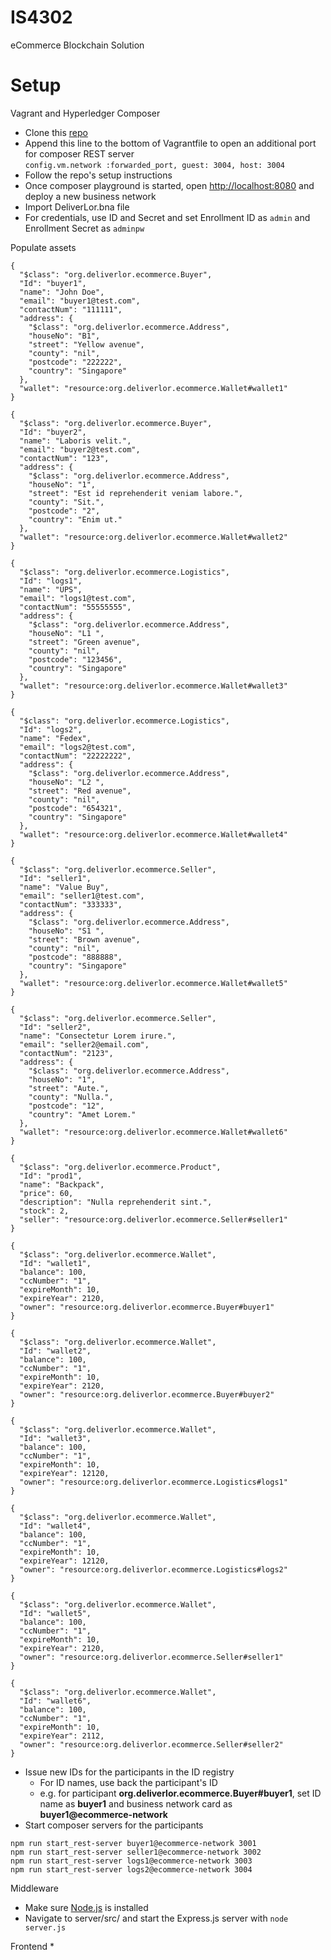 # IS4302
eCommerce Blockchain Solution

# Setup
Vagrant and Hyperledger Composer
* Clone this [repo](https://github.com/suenchunhui/easy-hyperledger-composer)
* Append this line to the bottom of Vagrantfile to open an additional port for composer REST server  
`config.vm.network :forwarded_port, guest: 3004, host: 3004`
* Follow the repo's setup instructions
* Once composer playground is started, open [http://localhost:8080](http://localhost:8080) and deploy a new business network
* Import DeliverLor.bna file
* For credentials, use ID and Secret and set Enrollment ID as `admin` and Enrollment Secret as `adminpw`

Populate assets
```
{
  "$class": "org.deliverlor.ecommerce.Buyer",
  "Id": "buyer1",
  "name": "John Doe",
  "email": "buyer1@test.com",
  "contactNum": "111111",
  "address": {
    "$class": "org.deliverlor.ecommerce.Address",
    "houseNo": "B1",
    "street": "Yellow avenue",
    "county": "nil",
    "postcode": "222222",
    "country": "Singapore"
  },
  "wallet": "resource:org.deliverlor.ecommerce.Wallet#wallet1"
}

{
  "$class": "org.deliverlor.ecommerce.Buyer",
  "Id": "buyer2",
  "name": "Laboris velit.",
  "email": "buyer2@test.com",
  "contactNum": "123",
  "address": {
    "$class": "org.deliverlor.ecommerce.Address",
    "houseNo": "1",
    "street": "Est id reprehenderit veniam labore.",
    "county": "Sit.",
    "postcode": "2",
    "country": "Enim ut."
  },
  "wallet": "resource:org.deliverlor.ecommerce.Wallet#wallet2"
}

{
  "$class": "org.deliverlor.ecommerce.Logistics",
  "Id": "logs1",
  "name": "UPS",
  "email": "logs1@test.com",
  "contactNum": "55555555",
  "address": {
    "$class": "org.deliverlor.ecommerce.Address",
    "houseNo": "L1 ",
    "street": "Green avenue",
    "county": "nil",
    "postcode": "123456",
    "country": "Singapore"
  },
  "wallet": "resource:org.deliverlor.ecommerce.Wallet#wallet3"
}

{
  "$class": "org.deliverlor.ecommerce.Logistics",
  "Id": "logs2",
  "name": "Fedex",
  "email": "logs2@test.com",
  "contactNum": "22222222",
  "address": {
    "$class": "org.deliverlor.ecommerce.Address",
    "houseNo": "L2 ",
    "street": "Red avenue",
    "county": "nil",
    "postcode": "654321",
    "country": "Singapore"
  },
  "wallet": "resource:org.deliverlor.ecommerce.Wallet#wallet4"
}

{
  "$class": "org.deliverlor.ecommerce.Seller",
  "Id": "seller1",
  "name": "Value Buy",
  "email": "seller1@test.com",
  "contactNum": "333333",
  "address": {
    "$class": "org.deliverlor.ecommerce.Address",
    "houseNo": "S1 ",
    "street": "Brown avenue",
    "county": "nil",
    "postcode": "888888",
    "country": "Singapore"
  },
  "wallet": "resource:org.deliverlor.ecommerce.Wallet#wallet5"
}

{
  "$class": "org.deliverlor.ecommerce.Seller",
  "Id": "seller2",
  "name": "Consectetur Lorem irure.",
  "email": "seller2@email.com",
  "contactNum": "2123",
  "address": {
    "$class": "org.deliverlor.ecommerce.Address",
    "houseNo": "1",
    "street": "Aute.",
    "county": "Nulla.",
    "postcode": "12",
    "country": "Amet Lorem."
  },
  "wallet": "resource:org.deliverlor.ecommerce.Wallet#wallet6"
}

{
  "$class": "org.deliverlor.ecommerce.Product",
  "Id": "prod1",
  "name": "Backpack",
  "price": 60,
  "description": "Nulla reprehenderit sint.",
  "stock": 2,
  "seller": "resource:org.deliverlor.ecommerce.Seller#seller1"
}

{
  "$class": "org.deliverlor.ecommerce.Wallet",
  "Id": "wallet1",
  "balance": 100,
  "ccNumber": "1",
  "expireMonth": 10,
  "expireYear": 2120,
  "owner": "resource:org.deliverlor.ecommerce.Buyer#buyer1"
}

{
  "$class": "org.deliverlor.ecommerce.Wallet",
  "Id": "wallet2",
  "balance": 100,
  "ccNumber": "1",
  "expireMonth": 10,
  "expireYear": 2120,
  "owner": "resource:org.deliverlor.ecommerce.Buyer#buyer2"
}

{
  "$class": "org.deliverlor.ecommerce.Wallet",
  "Id": "wallet3",
  "balance": 100,
  "ccNumber": "1",
  "expireMonth": 10,
  "expireYear": 12120,
  "owner": "resource:org.deliverlor.ecommerce.Logistics#logs1"
}

{
  "$class": "org.deliverlor.ecommerce.Wallet",
  "Id": "wallet4",
  "balance": 100,
  "ccNumber": "1",
  "expireMonth": 10,
  "expireYear": 12120,
  "owner": "resource:org.deliverlor.ecommerce.Logistics#logs2"
}

{
  "$class": "org.deliverlor.ecommerce.Wallet",
  "Id": "wallet5",
  "balance": 100,
  "ccNumber": "1",
  "expireMonth": 10,
  "expireYear": 2120,
  "owner": "resource:org.deliverlor.ecommerce.Seller#seller1"
}

{
  "$class": "org.deliverlor.ecommerce.Wallet",
  "Id": "wallet6",
  "balance": 100,
  "ccNumber": "1",
  "expireMonth": 10,
  "expireYear": 2112,
  "owner": "resource:org.deliverlor.ecommerce.Seller#seller2"
}
```

* Issue new IDs for the participants in the ID registry
    * For ID names, use back the participant's ID
    * e.g. for participant **org.deliverlor.ecommerce.Buyer#buyer1**, set ID name as **buyer1** and business network card as **buyer1@ecommerce-network**
* Start composer servers for the participants

```
npm run start_rest-server buyer1@ecommerce-network 3001
npm run start_rest-server seller1@ecommerce-network 3002
npm run start_rest-server logs1@ecommerce-network 3003
npm run start_rest-server logs2@ecommerce-network 3004
```

Middleware
* Make sure [Node.js](https://nodejs.org/en/download/) is installed
* Navigate to server/src/ and start the Express.js server with `node server.js`

Frontend
* 